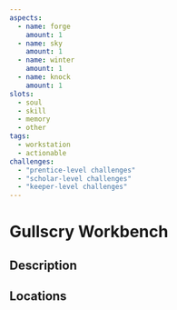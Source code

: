 ```yaml
---
aspects: 
  - name: forge
    amount: 1
  - name: sky
    amount: 1
  - name: winter
    amount: 1
  - name: knock
    amount: 1
slots:
  - soul
  - skill
  - memory
  - other
tags:
  - workstation
  - actionable
challenges:
  - "prentice-level challenges"
  - "scholar-level challenges"
  - "keeper-level challenges"
---
```


# Gullscry Workbench

## Description

## Locations